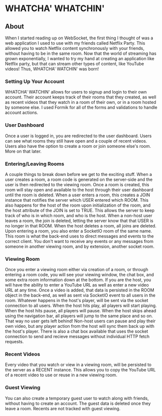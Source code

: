 # WHATCHA' WHATCHIN'

## About
When I started reading up on WebSocket, the first thing I thought of
was a web application I used to use with my friends called Netflix Party.
This allowed you to watch Netflix content synchronously with your friends,
without having to be in the same room. Now that the world of streaming
has grown exponentially, I wanted to try my hand at creating an application
like Netflix party, but that can stream other types of content, like YouTube
videos! Thus, WHATCHA' WATCHIN' was born!

### Setting Up Your Account
WHATCHA' WATCHIN' allows for users to signup and login to their own account.
Their account keeps track of their rooms that they created, as well as recent
videos that they watch in a room of their own, or in a room hosted by someone
else. I used Formik for all of the forms and validations to handle account
actions.

### User Dashboard
Once a user is logged in, you are redirected to the user dashboard. Users can
see what rooms they still have open and a couple of recent videos. Users also
have the option to create a room or join someone else's room. More on that later.

### Entering/Leaving Rooms
A couple things to break down before we get to the exciting stuff. When a user
creates a room, a room code is generated on the server-side and the user is
then redirected to the viewing room. Once a room is created, this room will stay
open and available to the host through their user dashboard until the room is
deleted. When a user enters a room, this creates a JOIN instance that notifies
the server which USER entered which ROOM. This also happens for the host of the
room upon initialization of the room, and the host attribute of the JOIN is set
to TRUE. This allows the server to keep track of who is in which room, and who is
the host. When a non-host user leaves a room, the join is deleted, letting the
server know that that USER is no longer in that ROOM. When the host deletes a
room, all joins are deleted. Upon entering a room, you also enter a SocketIO room
of the same name. This room is what the back-end uses to direct messages and events
to the correct client. You don't want to receive any events or any messages from
someone in another viewing room, and by extension, another socket room.

### Viewing Room
Once you enter a viewing room either via creation of a room, or through entering
a room code, you will see your viewing window, the chat box, and some extra room
information down at the bottom. If you are the host, you will have the ability to
enter a YouTube URL as well as enter a new video URL at any time. Once a video is
added, that data is persisted in the ROOM object in the back-end, as well as sent
via SocketIO event to all users in the room. Whatever happens in the host's player,
will be sent via the socket connection to all users. When the host hits play, all
players will start playing. When the host hits pause, all players will pause. When
the host skips ahead using the navigation bar, all players will jump to the same
place and so on. That way no user gets left behind! Non-host users can pause and
play their own video, but any player action from the host will sync them back up
with the host's player. There is also a chat box available that uses the socket
connection to send and recieve messages without individual HTTP fetch requests.

### Recent Videos
Every video that you watch or view in a viewing room, will be persisted to the
server as a RECENT instance. This allows you to copy the YouTube URL of a recent
video to use or reuse in a new viewing room.

### Guest Viewing
You can also create a temporary guest user to watch along with friends, without
having to create an account. The guest data is deleted once they leave a room.
Recents are not tracked with guest viewing.
